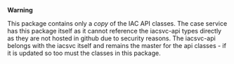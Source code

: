 **Warning**

This package contains only a *copy* of the IAC API classes.
The case service has this package itself as it cannot reference the iacsvc-api types directly as they are not hosted in github due to security reasons.
The iacsvc-api belongs with the iacsvc itself and remains the master for the api classes - if it is updated so too must the classes in this package.